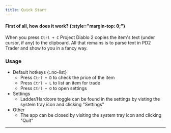 ```yaml
---
title: Quick Start
---
```


#### First of all, how does it work? {:style="margin-top: 0;"}

When you press `Ctrl + C` Project Diablo 2 copies the item's text (under cursor, if any) to the clipboard.
All that remains is to parse text in PD2 Trader and show to you in a fancy way.

### Usage

- Default hotkeys
  {:.no-list}
    - Press `Ctrl + D` to check the price of the item
    - Press `Ctrl + L` to list an item for trade
    - Press `Ctrl + O` to open settings
- Settings
   - Ladder/Hardcore toggle can be found in the settings by visting the system tray icon and clicking "Settings"
- Other
    - The app can be closed by visiting the system tray icon and clicking "Quit"

---